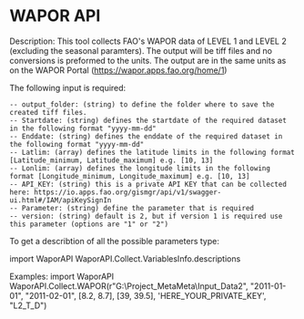 # WAPOR API
Description:
This tool collects FAO's WAPOR data of LEVEL 1 and LEVEL 2 (excluding the seasonal paramters). The output will be tiff files and no conversions is 
preformed to the units. The output are in the same units as on the WAPOR Portal (https://wapor.apps.fao.org/home/1)

The following input is required:
    
    -- output_folder: (string) to define the folder where to save the created tiff files.
    -- Startdate: (string) defines the startdate of the required dataset in the following format "yyyy-mm-dd"
    -- Enddate: (string) defines the enddate of the required dataset in the following format "yyyy-mm-dd"
    -- Latlim: (array) defines the latitude limits in the following format [Latitude_minimum, Latitude_maximum] e.g. [10, 13]
    -- Lonlim: (array) defines the longitude limits in the following format [Longitude_minimum, Longitude_maximum] e.g. [10, 13]
    -- API_KEY: (string) this is a private API KEY that can be collected here: https://io.apps.fao.org/gismgr/api/v1/swagger-ui.html#/IAM/apiKeySignIn
    -- Parameter: (string) define the parameter that is required
    -- version: (string) default is 2, but if version 1 is required use this parameter (options are "1" or "2")
    
To get a describtion of all the possible parameters type:
    
import WaporAPI
WaporAPI.Collect.VariablesInfo.descriptions 

Examples:
import WaporAPI
WaporAPI.Collect.WAPOR(r"G:\Project_MetaMeta\Input_Data2", "2011-01-01", "2011-02-01", [8.2, 8.7], [39, 39.5], 'HERE_YOUR_PRIVATE_KEY', "L2_T_D")




